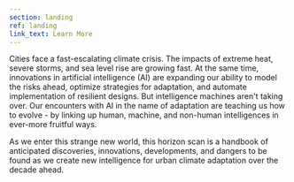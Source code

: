 ```yaml
---
section: landing
ref: landing
link_text: Learn More
---
```


Cities face a fast-escalating climate crisis. The impacts of extreme heat, severe storms, and sea level rise are growing fast. At the same time, innovations in artificial intelligence (AI) are expanding our ability to model the risks ahead, optimize strategies for adaptation, and automate implementation of resilient designs. But intelligence machines aren't taking over. Our encounters with AI in the name of adaptation are teaching us how to evolve - by linking up human, machine, and non-human intelligences in ever-more fruitful ways.

As we enter this strange new world, this horizon scan is a handbook of anticipated discoveries, innovations, developments, and dangers to be found as we create new intelligence for urban climate adaptation over the decade ahead.
